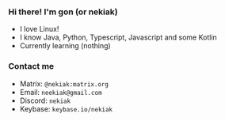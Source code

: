 ### Hi there! I'm gon (or nekiak)

- I love Linux!
- I know Java, Python, Typescript, Javascript and some Kotlin
- Currently learning (nothing)

### Contact me
 
- Matrix: `@nekiak:matrix.org`
- Email: `neekiak@gmail.com`
- Discord: `nekiak`
- Keybase: `keybase.io/nekiak`
